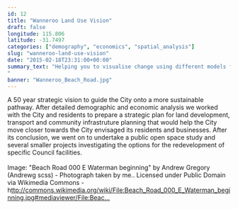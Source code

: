 ```yaml
---
id: 12
title: "Wanneroo Land Use Vision"
draft: false
longitude: 115.806
latitude: -31.7497
categories: ["demography", "economics", "spatial_analysis"]
slug: "wanneroo-land-use-vision"
date: "2015-02-18T23:31:00+00:00"
summary_text: "Helping you to visualise change using different models for housing, land development and transport
"
banner: "Wanneroo_Beach_Road.jpg"
---
```


<div>A 50 year strategic vision to guide the City onto a more sustainable pathway. After detailed demographic and economic analysis we worked with the City and residents to prepare a strategic plan for land development, transport and community infrastruture planning that would help the City move closer towards the City envisaged its residents and businesses. After its conclusion, we went on to undertake a public open space study and several smaller projects investigating the options for the redevelopment of specific Council facilities.&nbsp;<br><br><span class="wysiwyg-color-silver">Image: "Beach Road 000 E Waterman beginning" by Andrew Gregory (Andrewg scss) - Photograph taken by me.. Licensed under Public Domain via Wikimedia Commons - h</span><a target="_blank" rel="nofollow" href="http://commons.wikimedia.org/wiki/File:Beach_Road_000_E_Waterman_beginning.jpg#mediaviewer/File:Beach_Road_000_E_Waterman_beginning.jpg"><span class="wysiwyg-color-silver">ttp://commons.wikimedia.org/wiki/File:Beach_Road_000_E_Waterman_beginning.jpg#mediaviewer/File:Beac...</span></a><br><br></div>
